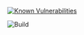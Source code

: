 [![Known Vulnerabilities](https://snyk.io/test/github/x4dr/NossiNet/badge.svg)](https://snyk.io/test/github/x4dr/NossiNet)

![Build](https://travis-ci.com/x4dr/NossiNet.svg?branch=master)
